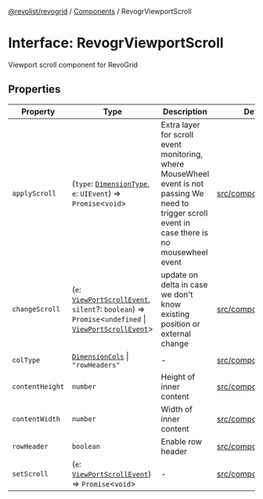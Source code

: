 [@revolist/revogrid](README.md) / [Components](Namespace.Components.md) / RevogrViewportScroll

# Interface: RevogrViewportScroll

Viewport scroll component for RevoGrid

## Properties

| Property | Type | Description | Defined in |
| ------ | ------ | ------ | ------ |
| `applyScroll` | (`type`: [`DimensionType`](TypeAlias.DimensionType.md), `e`: `UIEvent`) => `Promise`\<`void`\> | Extra layer for scroll event monitoring, where MouseWheel event is not passing We need to trigger scroll event in case there is no mousewheel event | [src/components.d.ts:668](https://github.com/revolist/revogrid/blob/1d7f63e049242097564b7da6ec33fe3875543951/src/components.d.ts#L668) |
| `changeScroll` | (`e`: [`ViewPortScrollEvent`](TypeAlias.ViewPortScrollEvent.md), `silent`?: `boolean`) => `Promise`\<`undefined` \| [`ViewPortScrollEvent`](TypeAlias.ViewPortScrollEvent.md)\> | update on delta in case we don't know existing position or external change | [src/components.d.ts:673](https://github.com/revolist/revogrid/blob/1d7f63e049242097564b7da6ec33fe3875543951/src/components.d.ts#L673) |
| `colType` | [`DimensionCols`](TypeAlias.DimensionCols.md) \| `"rowHeaders"` | - | [src/components.d.ts:674](https://github.com/revolist/revogrid/blob/1d7f63e049242097564b7da6ec33fe3875543951/src/components.d.ts#L674) |
| `contentHeight` | `number` | Height of inner content | [src/components.d.ts:678](https://github.com/revolist/revogrid/blob/1d7f63e049242097564b7da6ec33fe3875543951/src/components.d.ts#L678) |
| `contentWidth` | `number` | Width of inner content | [src/components.d.ts:682](https://github.com/revolist/revogrid/blob/1d7f63e049242097564b7da6ec33fe3875543951/src/components.d.ts#L682) |
| `rowHeader` | `boolean` | Enable row header | [src/components.d.ts:686](https://github.com/revolist/revogrid/blob/1d7f63e049242097564b7da6ec33fe3875543951/src/components.d.ts#L686) |
| `setScroll` | (`e`: [`ViewPortScrollEvent`](TypeAlias.ViewPortScrollEvent.md)) => `Promise`\<`void`\> | - | [src/components.d.ts:687](https://github.com/revolist/revogrid/blob/1d7f63e049242097564b7da6ec33fe3875543951/src/components.d.ts#L687) |
